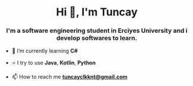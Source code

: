 <h1 align="center">Hi 👋, I'm Tuncay</h1>
<h3 align="center">I'm a software engineering student in Erciyes University and i develop softwares to learn.</h3>

- 🌱 I’m currently learning **C#**
- ⭐ I try to use **Java**, **Kotlin**, **Python**

- 📫 How to reach me **tuncayclkknt@gmail.com**

